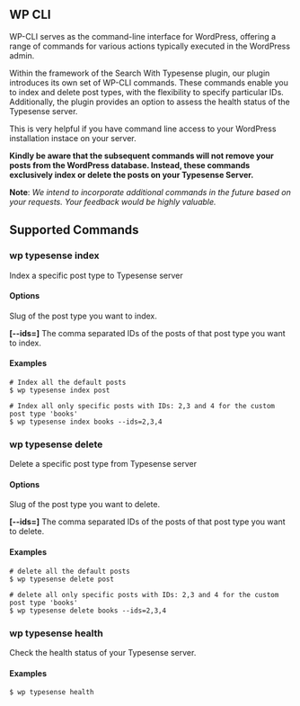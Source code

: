 ## WP CLI

WP-CLI serves as the command-line interface for WordPress, offering a range of commands for various actions typically executed in the WordPress admin.

Within the framework of the Search With Typesense plugin, our plugin introduces its own set of WP-CLI commands. These commands enable you to index and delete post types, with the flexibility to specify particular IDs. Additionally, the plugin provides an option to assess the health status of the Typesense server.

This is very helpful if you have command line access to your WordPress installation instace on your server.

**Kindly be aware that the subsequent commands will not remove your posts from the WordPress database. Instead, these commands exclusively index or delete the posts on your Typesense Server.**

**Note**: *We intend to incorporate additional commands in the future based on your requests. Your feedback would be highly valuable.*

## Supported Commands

### wp typesense index

Index a specific post type to Typesense server

#### Options

**<post-type>**
	Slug of the post type you want to index.

**[--ids=<post-ids>]**
	The comma separated IDs of the posts of that post type you want to index.

#### Examples

```
# Index all the default posts
$ wp typesense index post
```

```
# Index all only specific posts with IDs: 2,3 and 4 for the custom post type 'books'
$ wp typesense index books --ids=2,3,4
```

### wp typesense delete

Delete a specific post type from Typesense server

#### Options

**<post-type>**
	Slug of the post type you want to delete.

**[--ids=<post-ids>]**
	The comma separated IDs of the posts of that post type you want to delete.

#### Examples

```
# delete all the default posts
$ wp typesense delete post
```

```
# delete all only specific posts with IDs: 2,3 and 4 for the custom post type 'books'
$ wp typesense delete books --ids=2,3,4
```

### wp typesense health

Check the health status of your Typesense server.

#### Examples

```
$ wp typesense health
```